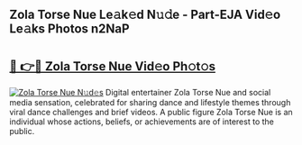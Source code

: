 ## Zola Torse Nue Le𝚊k𝚎d N𝚞𝚍e - Part-EJA Vid𝚎o Le𝚊ks Photos n2NaP

# <h2><a href="http://fb6zpt.evod.top/?m=Zola+Torse+Nue">🔗 👉🔴 Zola Torse Nue Vid𝚎o Ph𝚘t𝚘s</a></h2>

[![Zola Torse Nue N𝚞d𝚎s](https://i.imgur.com/8V9OHl7.gif)](http://fb6zpt.evod.top/?m=Zola+Torse+Nue)
Digital entertainer Zola Torse Nue and social media sensation, celebrated for sharing dance and lifestyle themes through viral dance challenges and brief videos. A public figure Zola Torse Nue is an individual whose actions, beliefs, or achievements are of interest to the public. 
